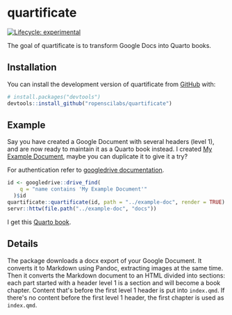 
# quartificate

<!-- badges: start -->
[![Lifecycle: experimental](https://img.shields.io/badge/lifecycle-experimental-orange.svg)](https://lifecycle.r-lib.org/articles/stages.html#experimental)
<!-- badges: end -->

The goal of quartificate is to transform Google Docs into Quarto books.

## Installation

You can install the development version of quartificate from [GitHub](https://github.com/) with:

``` r
# install.packages("devtools")
devtools::install_github("ropenscilabs/quartificate")
```

## Example

Say you have created a Google Document with several headers (level 1), 
and are now ready to maintain it as a Quarto book instead.
I created [My Example Document](https://docs.google.com/document/u/1/d/1WCHXxoc99rYTxElvAtapBotG7jd1WWEwR2ZUjTDgOYI/edit), maybe you can duplicate it to give it a try?

For authentication refer to [googledrive documentation](https://googledrive.tidyverse.org/index.html).

```r
id <- googledrive::drive_find(
    q = "name contains 'My Example Document'"
  )$id
quartificate::quartificate(id, path = "../example-doc", render = TRUE)
servr::httw(file.path("../example-doc", "docs"))
```

I get this [Quarto book](https://sprightly-conkies-115109.netlify.app/).

## Details

The package downloads a docx export of your Google Document.
It converts it to Markdown using Pandoc, extracting images at the same time.
Then it converts the Markdown document to an HTML divided into sections: each part started with a header level 1 is a section and will become a book chapter.
Content that's before the first level 1 header is put into `index.qmd`.
If there's no content before the first level 1 header, the first chapter is used as `index.qmd`.
